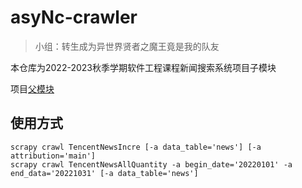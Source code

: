 # asyNc-crawler

> 小组：转生成为异世界贤者之魔王竟是我的队友

本仓库为2022-2023秋季学期软件工程课程新闻搜索系统项目子模块

项目[父模块](https://gitlab.secoder.net/asyNc/asyNc-web)

## 使用方式

```shell
scrapy crawl TencentNewsIncre [-a data_table='news'] [-a attribution='main']
scrapy crawl TencentNewsAllQuantity -a begin_date='20220101' -a end_data='20221031' [-a data_table='news']
```